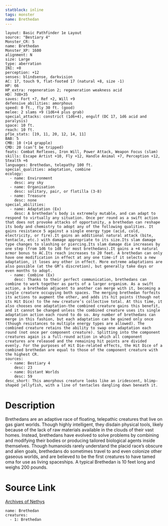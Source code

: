 ```yaml
---
statblock: inline
tags: monster
name: Brethedan
---
```

```statblock
layout: Basic Pathfinder 1e Layout
source: "Bestiary 4"
Monster_CR: 5
name: Brethedan
Monster_XP: 1600
alignment: N
size: Large
type: aberration
INI: +0
perception: +12
senses: blindsense, darkvision
AC: 17, touch 9, flat-footed 17 (natural +8, size -1)
HP: 66
HP_extra: regeneration 2; regeneration weakness acid
HD: 7d8+35
saves: Fort +7, Ref +2, Will +9
defensive_abilities: amorphous
speed: 0 ft., fly 30 ft. (good)
melee: 2 slams +9 (1d6+4 plus grab)
special_attacks: constrict (1d6+4), engulf (DC 17, 1d6 acid and paralysis)
space: 10 ft.
reach: 10 ft.
pf1e_stats: [19, 11, 20, 12, 14, 11]
BAB: 5
CMB: 10 (+14 grapple)
CMD: 20 (can’t be tripped)
feats: Combat Reflexes, Iron Will, Power Attack, Weapon Focus (slam)
skills: Escape Artist +10, Fly +12, Handle Animal +7, Perception +12, Stealth +6
languages: Brethedan, telepathy 100 ft.
special_qualities: adaptation, combine
ecology:
  - name: Environment
    desc: any sky
  - name: Organisation
    desc: solitary, pair, or flotilla (3-8)
  - name: Treasure
    desc: none
special_abilities:
  - name: Adaptation (Ex)
    desc: A brethedan’s body is extremely mutable, and can adapt to respond to virtually any situation. Once per round as a swift action that does not provoke attacks of opportunity, a brethedan can reshape its body and chemistry to adopt any of the following qualities. It gains resistance 5 against a single energy type (acid, cold, electricity, or fire).It gains an additional natural attack (bite, tentacle, etc.) with damage appropriate to its size.Its slam damage type changes to slashing or piercing.Its slam damage die increases by one step (from 1d6 to 1d8 for most brethedans).It gains a +4 natural armor bonus to AC.Its reach increases to 20 feet. A brethedan can only have one modification in effect at any one time-if it selects a new adaptation, it loses any other in effect. More extreme adaptations are also possible (at the GM’s discretion), but generally take days or even months to adopt.
  - name: Combine (Ex)
    desc: Thanks to their perfect communication, brethedans can combine to work together as parts of a larger organism. As a swift action, a brethedan adjacent to another can merge with it, becoming a single creature occupying both spaces. The merging brethedan forfeits its actions to augment the other, and adds its hit points (though not its Hit Dice) to the new creature’s collective total. At this time, it also chooses one adaptation-the combined creature gains this benefit, and it cannot be changed unless the combined creature uses its single adaptation action each round to do so. Any number of brethedans can merge in this fashion, but each adaptation can be gained only once (though resistances to multiple energy types are allowed). The combined creature retains the ability to swap one adaptation each round (not once per component creature). Splitting into the component creatures again is a full-round action in which all component creatures are released and the remaining hit points are divided evenly. For the purposes of Hit Die-related effects, the Hit Dice of a combined brethedan are equal to those of the component creature with the highest CR.
sources:
  - name: Bestiary 4
    desc: 23
  - name: Distant Worlds
    desc: 59
desc_short: This amorphous creature looks like an iridescent, blimp-shaped jellyfish, with a line of tentacles dangling down beneath it.
```
# Description
Brethedans are an adaptive race of floating, telepathic creatures that live on gas giant worlds. Though highly intelligent, they disdain physical tools, likely because of the lack of raw materials available in the clouds of their vast homes. Instead, brethedans have evolved to solve problems by combining and modifying their bodies or producing tailored biological agents inside themselves. Though humanoids rarely understand the placid race’s obscure and alien goals, brethedans do sometimes travel to and even colonize other gaseous worlds, and are believed to be the first creatures to have tamed oma for use as living spaceships. A typical Brethedan is 10 feet long and weighs 200 pounds.
# Source Link
[Archives of Nethys](https://aonprd.com/MonsterDisplay.aspx?ItemName=Brethedan)
```encounter-table
name: Brethedan
creatures:
  - 1: Brethedan
```
